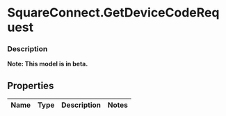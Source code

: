 # SquareConnect.GetDeviceCodeRequest

### Description
**Note: This model is in beta.**



## Properties
Name | Type | Description | Notes
------------ | ------------- | ------------- | -------------


